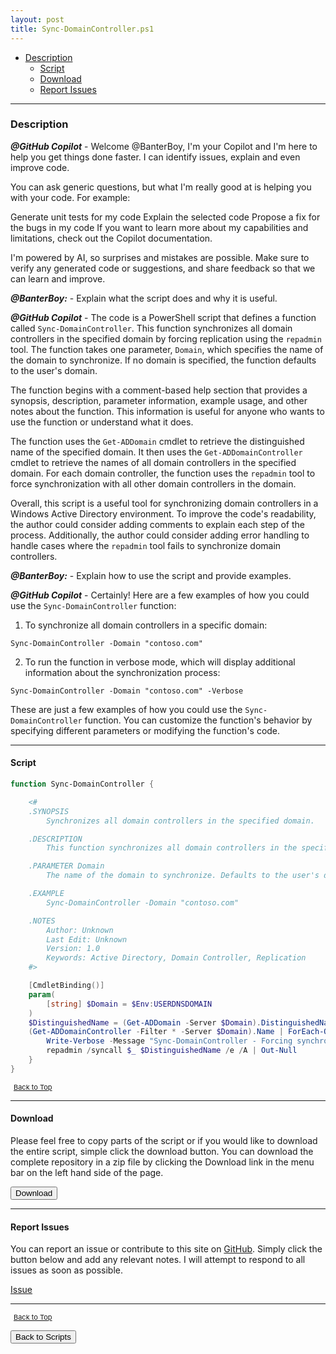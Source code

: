 ```yaml
---
layout: post
title: Sync-DomainController.ps1
---
```


- [Description](#description)
  - [Script](#script)
  - [Download](#download)
  - [Report Issues](#report-issues)

---

### Description

**_@GitHub Copilot_** - Welcome @BanterBoy, I'm your Copilot and I'm here to help you get things done faster. I can identify issues, explain and even improve code.

You can ask generic questions, but what I'm really good at is helping you with your code. For example:

Generate unit tests for my code
Explain the selected code
Propose a fix for the bugs in my code
If you want to learn more about my capabilities and limitations, check out the Copilot documentation.

I'm powered by AI, so surprises and mistakes are possible. Make sure to verify any generated code or suggestions, and share feedback so that we can learn and improve.

**_@BanterBoy:_** - Explain what the script does and why it is useful.

**_@GitHub Copilot_** - The code is a PowerShell script that defines a function called `Sync-DomainController`. This function synchronizes all domain controllers in the specified domain by forcing replication using the `repadmin` tool. The function takes one parameter, `Domain`, which specifies the name of the domain to synchronize. If no domain is specified, the function defaults to the user's domain.

The function begins with a comment-based help section that provides a synopsis, description, parameter information, example usage, and other notes about the function. This information is useful for anyone who wants to use the function or understand what it does.

The function uses the `Get-ADDomain` cmdlet to retrieve the distinguished name of the specified domain. It then uses the `Get-ADDomainController` cmdlet to retrieve the names of all domain controllers in the specified domain. For each domain controller, the function uses the `repadmin` tool to force synchronization with all other domain controllers in the domain.

Overall, this script is a useful tool for synchronizing domain controllers in a Windows Active Directory environment. To improve the code's readability, the author could consider adding comments to explain each step of the process. Additionally, the author could consider adding error handling to handle cases where the `repadmin` tool fails to synchronize domain controllers.

**_@BanterBoy:_** - Explain how to use the script and provide examples.

**_@GitHub Copilot_** - Certainly! Here are a few examples of how you could use the `Sync-DomainController` function:

1. To synchronize all domain controllers in a specific domain:

```
Sync-DomainController -Domain "contoso.com"
```

2. To run the function in verbose mode, which will display additional information about the synchronization process:

```
Sync-DomainController -Domain "contoso.com" -Verbose
```

These are just a few examples of how you could use the `Sync-DomainController` function. You can customize the function's behavior by specifying different parameters or modifying the function's code.

---

#### Script

```powershell
function Sync-DomainController {

    <#
    .SYNOPSIS
        Synchronizes all domain controllers in the specified domain.

    .DESCRIPTION
        This function synchronizes all domain controllers in the specified domain by forcing replication using the repadmin tool.

    .PARAMETER Domain
        The name of the domain to synchronize. Defaults to the user's domain.

    .EXAMPLE
        Sync-DomainController -Domain "contoso.com"

    .NOTES
        Author: Unknown
        Last Edit: Unknown
        Version: 1.0
        Keywords: Active Directory, Domain Controller, Replication
    #>

    [CmdletBinding()]
    param(
        [string] $Domain = $Env:USERDNSDOMAIN
    )
    $DistinguishedName = (Get-ADDomain -Server $Domain).DistinguishedName
    (Get-ADDomainController -Filter * -Server $Domain).Name | ForEach-Object {
        Write-Verbose -Message "Sync-DomainController - Forcing synchronization $_"
        repadmin /syncall $_ $DistinguishedName /e /A | Out-Null
    }
}

```

<span style="font-size:11px;"><a href="#"><i class="fas fa-caret-up" aria-hidden="true" style="color: white; margin-right:5px;"></i>Back to Top</a></span>

---

#### Download

Please feel free to copy parts of the script or if you would like to download the entire script, simple click the download button. You can download the complete repository in a zip file by clicking the Download link in the menu bar on the left hand side of the page.

<button class="btn" type="submit" onclick="window.open('/PowerShell/NewFunctions/Sync-DomainController.ps1')">
    <i class="fa fa-cloud-download-alt">
    </i>
        Download
</button>

---

#### Report Issues

You can report an issue or contribute to this site on <a href="https://github.com/BanterBoy/scripts-blog/issues">GitHub</a>. Simply click the button below and add any relevant notes. I will attempt to respond to all issues as soon as possible.

<!-- Place this tag where you want the button to render. -->

<a class="github-button" href="https://github.com/BanterBoy/scripts-blog/issues/new?title=Sync-DomainController.ps1&body=There is a problem with this function. Please find details below." data-show-count="true" aria-label="Issue BanterBoy/scripts-blog on GitHub">Issue</a>

---

<span style="font-size:11px;"><a href="#"><i class="fas fa-caret-up" aria-hidden="true" style="color: white; margin-right:5px;"></i>Back to Top</a></span>

<a href="/menu/_pages/scripts.html">
    <button class="btn">
        <i class='fas fa-reply'>
        </i>
            Back to Scripts
    </button>
</a>

[1]: http://ecotrust-canada.github.io/markdown-toc
[2]: https://github.com/googlearchive/code-prettify
